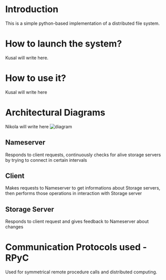 # Introduction
This is a simple python-based implementation of a distributed file system.

# How to launch the system?
Kusal will write here.

# How to use it?
Kusal will write here

# Architectural Diagrams
Nikola will write here
![diagram](https://i.imgur.com/chKu2DG.jpg)
## Nameserver
Responds to client requests, continuously checks for alive storage servers by trying to connect in certain intervals
## Client
Makes requests to Nameserver to get informations about Storage servers, then performs those operations in interaction with Storage server
## Storage Server
Responds to client request and gives feedback to Nameserver about changes

# Communication Protocols used - RPyC
Used for symmetrical remote procedure calls and distributed computing.
